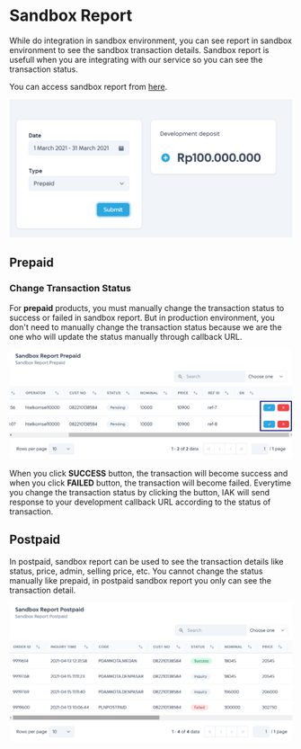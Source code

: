 # Sandbox Report

While do integration in sandbox environment, you can see report in sandbox environment to see the sandbox transaction details.
Sandbox report is usefull when you are integrating with our service so you can see the transaction status.

You can access sandbox report from [here](https://developer.iak.id/sandbox-report).

  ![Sandbox Report](../../assets/images/sandbox-report/sandboxreport.png)

## Prepaid

### Change Transaction Status

For **prepaid** products, you must manually change the transaction status to success or failed in sandbox report. But in production environment, you don't need to manually change the transaction status because we are the one who will update the status manually through callback URL.

![Sandbox Report Manual Success](../../assets/images/sandbox-report/sandbox-report-manual-success.png)

When you click **SUCCESS** button, the transaction will become success and when you click **FAILED** button, the transaction will become failed. 
Everytime you change the transaction status by clicking the button, IAK will send response to your development callback URL according to the status of transaction. 

## Postpaid

In postpaid, sandbox report can be used to see the transaction details like status, price, admin, selling price, etc.
You cannot change the status manually like prepaid, in postpaid sandbox report you only can see the transaction detail.

![Sandbox Report Postpaid](../../assets/images/sandbox-report/sandbox-report-postpaid.png)
